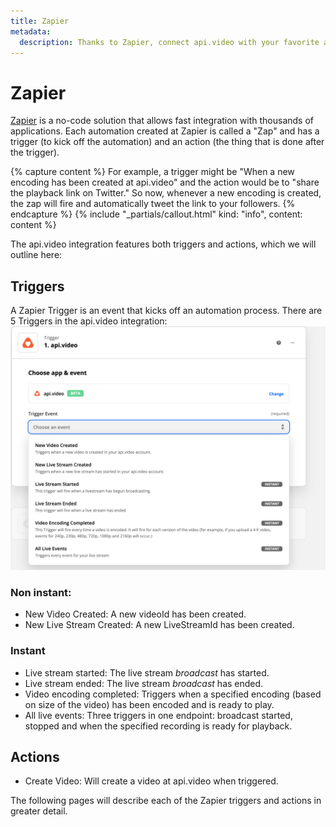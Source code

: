 ```yaml
---
title: Zapier
metadata:
  description: Thanks to Zapier, connect api.video with your favorite apps to trigger events when a video or a live stream is uploaded or edited.
---
```


# Zapier

[Zapier](https://zapier.com) is a no-code solution that allows fast integration with thousands of applications. Each automation created at Zapier is called a "Zap" and has a trigger (to kick off the automation) and an action (the thing that is done after the trigger).

{% capture content %}
For example, a trigger might be "When a new encoding has been created at api.video" and the action would be to "share the playback link on Twitter." So now, whenever a new encoding is created, the zap will fire and automatically tweet the link to your followers.
{% endcapture %}
{% include "_partials/callout.html" kind: "info", content: content %}

The api.video integration features both triggers and actions, which we will outline here:

## Triggers

A Zapier Trigger is an event that kicks off an automation process. There are 5 Triggers in the api.video integration:
![Choosing a trigger event](/_assets/Zapier_1.png)

### Non instant:

- New Video Created: A new videoId has been created.
- New Live Stream Created: A new LiveStreamId has been created.

### Instant

- Live stream started: The live stream _broadcast_ has started.
- Live stream ended: The live stream _broadcast_ has ended.
- Video encoding completed: Triggers when a specified encoding (based on size of the video) has been encoded and is ready to play.
- All live events: Three triggers in one endpoint: broadcast started, stopped and when the specified recording is ready for playback.

## Actions

- Create Video: Will create a video at api.video when triggered.

The following pages will describe each of the Zapier triggers and actions in greater detail.

